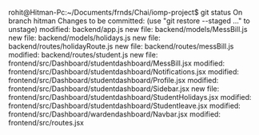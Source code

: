 rohit@Hitman-Pc:~/Documents/frnds/Chai/iomp-project$ git status
On branch hitman
Changes to be committed:
  (use "git restore --staged <file>..." to unstage)
        modified:   backend/app.js
        new file:   backend/models/MessBill.js
        new file:   backend/models/holidays.js
        new file:   backend/routes/holidayRoute.js
        new file:   backend/routes/messBill.js
        modified:   backend/routes/student.js
        new file:   frontend/src/Dashboard/studentdashboard/MessBill.jsx
        modified:   frontend/src/Dashboard/studentdashboard/Notifications.jsx
        modified:   frontend/src/Dashboard/studentdashboard/Profile.jsx
        modified:   frontend/src/Dashboard/studentdashboard/Sidebar.jsx
        new file:   frontend/src/Dashboard/studentdashboard/StudentHolidays.jsx
        modified:   frontend/src/Dashboard/studentdashboard/Studentleave.jsx
        modified:   frontend/src/Dashboard/wardendashboard/Navbar.jsx
        modified:   frontend/src/routes.jsx